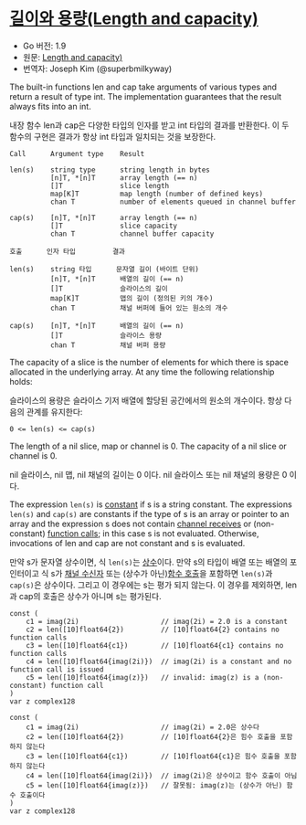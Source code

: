 # [길이와 용량(Length and capacity)](#length-and-capacity)

* Go 버전: 1.9
* 원문: [Length and capacity)](https://golang.org/ref/spec#Length_and_capacity)
* 번역자: Joseph Kim (@superbmilkyway)

The built-in functions len and cap take arguments of various types and return a result of type int. The implementation guarantees that the result always fits into an int.

내장 함수 len과 cap은 다양한 타입의 인자를 받고 int 타입의 결과를 반환한다. 이 두 함수의 구현은 결과가 항상 int 타입과 일치되는 것을 보장한다.

```
Call      Argument type    Result

len(s)    string type      string length in bytes
          [n]T, *[n]T      array length (== n)
          []T              slice length
          map[K]T          map length (number of defined keys)
          chan T           number of elements queued in channel buffer

cap(s)    [n]T, *[n]T      array length (== n)
          []T              slice capacity
          chan T           channel buffer capacity
```

```golang
호출      인자 타입         결과

len(s)    string 타입      문자열 길이 (바이트 단위)
          [n]T, *[n]T      배열의 길이 (== n)
          []T              슬라이스의 길이
          map[K]T          맵의 길이 (정의된 키의 개수)
          chan T           채널 버퍼에 들어 있는 원소의 개수

cap(s)    [n]T, *[n]T      배열의 길이 (== n)
          []T              슬라이스 용량
          chan T           채널 버퍼 용량
```

The capacity of a slice is the number of elements for which there is space allocated in the underlying array. At any time the following relationship holds:

슬라이스의 용량은 슬라이스 기저 배열에 할당된 공간에서의 원소의 개수이다. 항상 다음의 관계를 유지한다:

```golang
0 <= len(s) <= cap(s)
```

The length of a nil slice, map or channel is 0. The capacity of a nil slice or channel is 0.

nil 슬라이스, nil 맵, nil 채널의 길이는 0 이다. nil 슬라이스 또는 nil 채널의 용량은 0 이다.

The expression `len(s)` is [constant](/Constants/) if s is a string constant. The expressions `len(s)` and `cap(s)` are constants if the type of s is an array or pointer to an array and the expression s does not contain [channel receives](/Expressions/receive_operator.html) or (non-constant) [function calls](/Expressions/calls.html); in this case s is not evaluated. Otherwise, invocations of len and cap are not constant and s is evaluated.

만약 s가 문자열 상수이면, 식 `len(s)`는 [상수](/Constants/)이다. 만약 s의 타입이 배열 또는 배열의 포인터이고 식 s가 [채널 수신자](/Expressions/receive_operator.html) 또는 (상수가 아닌)[함수 호출](/Expressions/calls.html)을 포함하면 `len(s)`과 `cap(s)`은 상수이다. 그리고 이 경우에는 s는 평가 되지 않는다. 이 경우를 제외하면, len과 cap의 호출은 상수가 아니며 s는 평가된다.

```
const (
	c1 = imag(2i)                    // imag(2i) = 2.0 is a constant
	c2 = len([10]float64{2})         // [10]float64{2} contains no function calls
	c3 = len([10]float64{c1})        // [10]float64{c1} contains no function calls
	c4 = len([10]float64{imag(2i)})  // imag(2i) is a constant and no function call is issued
	c5 = len([10]float64{imag(z)})   // invalid: imag(z) is a (non-constant) function call
)
var z complex128
```

```golang
const (
	c1 = imag(2i)                    // imag(2i) = 2.0은 상수다
	c2 = len([10]float64{2})         // [10]float64{2}은 힘수 호출을 포함하지 않는다
	c3 = len([10]float64{c1})        // [10]float64{c1}은 힘수 호출을 포함하지 않는다
	c4 = len([10]float64{imag(2i)})  // imag(2i)은 상수이고 함수 호출이 아님
	c5 = len([10]float64{imag(z)})   // 잘못됨: imag(z)는 (상수가 아닌) 함수 호출이다
)
var z complex128
```